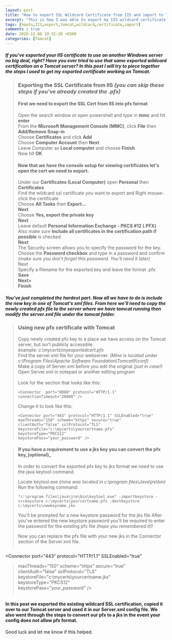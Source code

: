 ```yaml
---
layout: post
title: "How to export SSL Wildcard Certificate from IIS and import to Tomcat"
excerpt: "This is how I was able to export my IIS wildcard certificate and use it on Tomcat."
tags: [howto,IIS,export,tomcat,wildcard,certificate,import]
comments : true
date: 2020-12-08 19:32:20 +0300
categories: [Tomcat]
---
```


##### If you've exported your IIS certificate to use on another Windows server no big deal, right? Have you ever tried to use that same exported wildcard certification on a Tomcat server? In this post I will try to piece together the steps I used to get my exported certificate working on Tomcat. 


>### Exporting the SSL Certificate from IIS _(you can skip these steps if you've already created the .pfx)_
>
>#### First we need to export the SSL Cert from IIS into pfx format<br>
>Open the search window or open powershell and type in <b>mmc</b> and hit <b>enter</b><br>
>From the <b>Microsoft Management Console (MMC)</b>, click <b>File</b> then <b>Add/Remove Snap-in</b><br>
>Choose <b>Certificates</b> and click <b>Add</b><br>
>Choose <b>Computer Account</b> then <b>Next</b><br>
>Leave Computer as <b>Local computer</b> and choose <b>Finish</b><br>
>Now hit <b>OK</b>
>
>#### Now that we have the console setup for viewing certificates let's open the cert we need to export.<br>
>Under our <b>Certificates (Local Computer)</b> open <b>Personal</b> then <b>Certificates</b><br>
>Find the wildcard ssl certificate you want to export and Right mouse-click the certificate<br>
>Choose <b>All Tasks</b> then <b>Export...</b><br>
><b>Next</b><br>
>Choose <b>Yes, export the private key</b><br>
><b>Next</b><br>
>Leave default <b>Personal Information Exchange - PKCS #12 (.PFX)</b><br>
>Also make sure <b>Include all certificates in the certification path if possible</b> is checked<br>
><b>Next</b><br>
>The Security screen allows you to specify the password for the key.<br>
>Choose the <b>Password checkbox</b> and type in a password and confirm _(make sure you don't forget this password. You'll need it later)_<br>
>Next<br>
>Specify a filename for the exported key and leave the format .pfx<br>
><b>Save</b><br>
><b>Next></b><br>
><b>Finish</b><br>

##### You've just completed the hardest part. Now all we have to do is include the new key in one of Tomcat's xml files. From here we'll need to copy the newly created pfx file to the server where we have tomcat running then modify the server.xml file under the tomcat folder.

>### Using new pfx certificate with Tomcat
>
>Copy newly created pfx key to a place we have access on the Tomcat server, but isn't publicly accessible.<br>
>example: _c:\mycerts\myexportedcert.pfx_<br>
>Find the server.xml file for your webserver. _(Mine is located under c:\Program Files\Apache Software Foundation\Tomcat9\conf)_<br>
>Make a copy of Server.xml before you edit the original _(just in case!)_<br>
>Open Server.xml in notepad or another editing program<br>
><br>
>Look for the section that looks like this:<br>
>```
><Connector  port="8080" protocol="HTTP/1.1"
>connectionTimeout="20000" />
>```
>Change it to look like this:<br>
>```
><Connector port="443" protocol="HTTP/1.1" SSLEnabled="true"  
>maxThreads="150" scheme="https" secure="true"  
>clientAuth="false" sslProtocol="TLS"  
>keystoreFile="c:\mycerts\yourcertname.pfx"  
>keystoreType="PKCS12"  
>keystorePass="your_password" />
>```

>#### If you have a requirement to use a jks key you can convert the pfx key_(optional)_
>
>In order to convert the exported pfx key to jks format we need to use the java keytool command.
>
>Locate keytool.exe _(mine was located in c:\program files\Java\jre\bin)_
>Run the following command:
>```
>"c:\program files\java\jre\bin\keytool.exe" -importkeystore -srckeystore c:\mycerts\yourcertname.pfx -destkeystore c:\mycerts\newkeyname.jks
>```
>You'll be prompted for a new keystore password for the jks file
>After you've entered the new keystore password you'll be required to enter the password for the existing pfx file _(hope you remembered it!)_
>
>Now you can replace the pfx file with your new jks in the Connector section of the Server.xml file.
>```
<Connector port="443" protocol="HTTP/1.1" SSLEnabled="true"  
>maxThreads="150" scheme="https" secure="true"  
>clientAuth="false" sslProtocol="TLS"  
>keystoreFile="c:\mycerts\yourcertname.jks"  
>keystoreType="PKCS12"  
>keystorePass="your_password" />
>```

#### In this post we exported the existing wildcard SSL certification, copied it over to our Tomcat server and used it in our Server.xml config file. We also went through the steps to convert our pfx to a jks in the event your config does not allow pfx format.

Good luck and let me know if this helped.
 





